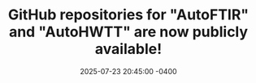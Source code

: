 ---
title: >-
    GitHub repositories for "AutoFTIR" and "AutoHWTT" are now publicly available! 
date: 2025-07-23 20:45:00 -0400
---